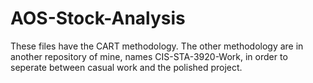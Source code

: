 # AOS-Stock-Analysis
These files have the CART methodology. The other methodology are in another repository of mine, names CIS-STA-3920-Work, in order to seperate between casual work 
and the polished project.

